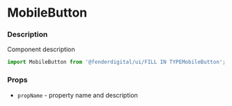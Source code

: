 # MobileButton

### Description
Component description

```js
import MobileButton from '@fenderdigital/ui/FILL IN TYPEMobileButton';
```

### Props
* `propName` - property name and description 
